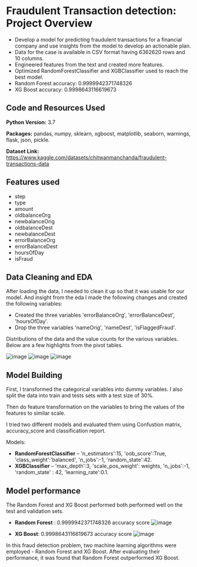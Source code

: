 # Fraudulent Transaction detection: Project Overview
* Develop a model for predicting fraudulent transactions for a financial company and use insights from the model to develop an actionable plan.
* Data for the case is available in CSV format having 6362620 rows and 10 columns.
* Engineered features from the text and created more features.
* Optimized RandomForestClassifier and XGBClassifier used to reach the best model.
* Random Forest accuracy: 0.9999942371748326
* XG Boost accuracy: 0.9998643116619673

## Code and Resources Used
**Python Version:** 3.7

**Packages:** pandas, numpy, sklearn, xgboost, matplotlib, seaborn, warnings, flask, json, pickle.


**Dataset Link:** https://www.kaggle.com/datasets/chitwanmanchanda/fraudulent-transactions-data

## Features used
*	step
*	type
*	amount
*	oldbalanceOrg
*	newbalanceOrig 
*	oldbalanceDest
*	newbalanceDest 
*	errorBalanceOrg
*	errorBalanceDest
*	hoursOfDay 
*	isFraud

## Data Cleaning and EDA
After loading the data, I needed to clean it up so that it was usable for our model. And insight from the eda I made the following changes and created the following variables:

*	Created the three variables 'errorBalanceOrg', 'errorBalanceDest', 'hoursOfDay'.
*	Drop the three variables 'nameOrig', 'nameDest', 'isFlaggedFraud'.

Distributions of the data and the value counts for the various  variables. Below are a few highlights from the pivot tables.

![image](https://user-images.githubusercontent.com/101197982/230085295-19a9f8f5-9f83-49fd-9e8b-db190df0068b.png)
![image](https://user-images.githubusercontent.com/101197982/230085502-c13aaddf-69a0-49fe-86ad-2105b307266a.png)
![image](https://user-images.githubusercontent.com/101197982/230085644-8c25ea0f-d5db-4ddf-9663-f95c9ba9896d.png)

## Model Building 

First, I transformed the categorical variables into dummy variables. I also split the data into train and tests sets with a test size of 30%.   

Then do feature transformation on the variables to bring the values of the features to similar scale.

I tried two different models and evaluated them using Confustion matrix, accuracy_score and classification report.   

Models:
*	**RandomForestClassifier** – 'n_estimators':15, 'oob_score':True, 'class_weight':'balanced', 'n_jobs':-1, 'random_state':42.
*	**XGBClassifier** – 'max_depth':3, 'scale_pos_weight': weights, 'n_jobs':-1, 'random_state' : 42, 'learning_rate':0.1.

## Model performance
The Random Forest and XG Boost performed both performed well on the test and validation sets. 
*	**Random Forest** : 0.9999942371748326 accuracy score
![image](https://user-images.githubusercontent.com/101197982/230088598-95f90c19-484e-4e9b-88a4-427c654412dc.png)

*	**XG Boost**: 0.9998643116619673 accuracy score
![image](https://user-images.githubusercontent.com/101197982/230088734-1ae04e34-cbc0-42ac-b6c6-5e7373588de2.png)

In this fraud detection problem, two machine learning algorithms were employed - Random Forest and XG Boost. After evaluating their performance, it was found that Random Forest outperformed XG Boost.
